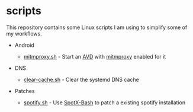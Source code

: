 # scripts
This repository contains some Linux scripts I am using to simplify some of my workflows.

- Android
  - [mitmproxy.sh](android/mitmproxy.sh) - Start an [AVD](https://developer.android.com/studio/run/managing-avds) with [mitmproxy](https://mitmproxy.org/) enabled for it

- DNS
  - [clear-cache.sh](dns/clear-cache.sh) - Clear the systemd DNS cache

- Patches
  - [spotify.sh](patches/spotify.sh) - Use [SpotX-Bash](https://github.com/SpotX-Official/SpotX-Bash) to patch a existing spotify installation

